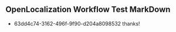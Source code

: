 ## OpenLocalization Workflow Test MarkDown
* 63dd4c74-3162-496f-9f90-d204a8098532 thanks!

<!--HONumber=Jul16_HO5-->


